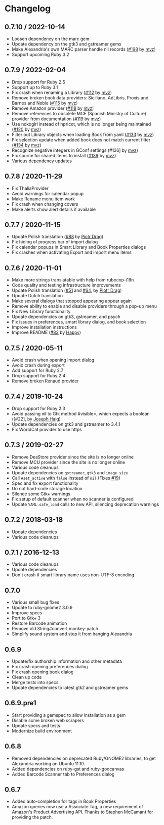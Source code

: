 # Changelog

## 0.7.10 / 2022-10-14

* Loosen dependency on the marc gem
* Update dependency on the gtk3 and gstreamer gems
* Make Alexandria's own MARC parser handle nil records ([#198] by [mvz])
* Support upcoming Ruby 3.2

## 0.7.9 / 2022-02-04

* Drop support for Ruby 2.5
* Support up to Ruby 3.1
* Fix crash when renaming a Library ([#112] by [mvz])
* Remove broken book data providers: Siciliano, AdLibris, Proxis and Barnes and
  Noble ([#115] by [mvz])
* Remove Amazon provider ([#118] by [mvz])
* Remove references to obsolete MCE (Spanish Ministry of Culture) provider from
  documentation ([#119] by [mvz])
* Use nokogiri instead of hpricot, which is no longer being maintained ([#120]
  by [mvz])
* Filter out Library objects when loading Book from yaml ([#133] by [mvz])
* Fix selection update when added book does not match current filter ([#134] by
  [mvz])
* Recognize negative integers in GConf settings (#136] by [mvz])
* Fix source for shared items to install ([#139] by [mvz])
* Various dependency updates

## 0.7.8 / 2020-11-29

* Fix ThaliaProvider
* Avoid warnings for calendar popup
* Make Rename menu item work
* Fix crash when changing covers
* Make alerts show alert details if available

## 0.7.7 / 2020-11-15

* Update Polish translation ([#88] by [Piotr Drąg][piotrdrag])
* Fix hiding of progress bar of import dialog
* Fix calendar popups in Smart Library and Book Properties dialogs
* Fix crashes when activating Export and Import menu items

## 0.7.6 / 2020-11-01

* Make more strings translatable with help from rubocop-i18n
* Code quality and testing infrastructure improvements
* Update Polish translation ([#51] and [#64], by [Piotr Drąg][piotrdrag])
* Update Dutch translation
* Make several dialogs that stopped appearing appear again
* Remove ability to enable and disable providers through a pop-up menu
* Fix New Library functionality
* Update dependencies on gtk3, gstreamer, and psych
* Fix issues in preferences, smart library dialog, and book selection
* Improve installation instructions
* Improve README ([#83] by [Happy][HappyFacade])

## 0.7.5 / 2020-05-11

* Avoid crash when opening Import dialog
* Avoid crash during export
* Add support for Ruby 2.7
* Drop support for Ruby 2.4
* Remove broken Renaud provider

## 0.7.4 / 2019-10-24

* Drop support for Ruby 2.3
* Avoid passing nil to Gtk method #visible=, which expects a boolean
  ([#22], by [Joseph Haig][jrmhaig])
* Update dependencies on gtk3 and gstreamer to 3.4.1
* Fix WorldCat provider to use https

## 0.7.3 / 2019-02-27

* Remove DeaStore provider since the site is no longer online
* Remove MCU provider since the site is no longer online
* Various code cleanups
* Update dependencies on `gstreamer`, `gtk3` and `image_size`
* Call `#set_active` with `false` instead of `nil` (Fixes [#19])
* Spec and fix export functionality
* Do not hard-code storage location
* Silence some Gtk+ warnings
* Fix setup of default scanner when no scanner is configured
* Update `YAML.safe_load` calls to new API, silencing deprecation warnings

## 0.7.2 / 2018-03-18

* Update dependencies
* Various code cleanups

## 0.7.1 / 2016-12-13

* Various code cleanups
* Update dependencies
* Don't crash if smart library name uses non-UTF-8 encoding

## 0.7.0

* Various small bug fixes
* Update to ruby-gnome2 3.0.9
* Improve specs
* Port to Gtk+ 3
* Restore Barcode animation
* Remove old String#convert monkey-patch
* Simplify sound system and stop it from hanging Alexandria

## 0.6.9

* Update/fix authorship information and other metadata
* Fix crash opening preferences dialog
* Fix crash opening book dialog
* Clean up code
* Merge tests into specs
* Update dependencies to latest gtk2 and gstreamer gems

## 0.6.9.pre1

* Start providing a gemspec to allow installation as a gem
* Disable some broken web scrapers
* Update specs and tests
* Modernize build environment

## 0.6.8

* Removed dependencies on deprecated Ruby/GNOME2 libraries, to get
  Alexandria working on Ubuntu 11.10.
* Added dependencies on ruby-gst and ruby-goocanvas
* Added Barcode Scanner tab to Preferences dialog

## 0.6.7

* Added auto-completion for tags in Book Properties
* Amazon queries now use a Associate Tag, a new requirement of
  Amazon's Product Advertising API. Thanks to Stephen McCamant for
  providing the patch.

<!-- contributors -->
[jrmhaig]: https://github.com/jrmhaig
[mvz]: https://github.com/mvz
[piotrdrag]: https://github.com/piotrdrag
[HappyFacade]: https://github.com/HappyFacade

<!-- issues and pull requests -->
[#198]: https://github.com/mvz/alexandria-book-collection-manager/pull/198
[#139]: https://github.com/mvz/alexandria-book-collection-manager/pull/139
[#136]: https://github.com/mvz/alexandria-book-collection-manager/pull/136
[#134]: https://github.com/mvz/alexandria-book-collection-manager/pull/134
[#133]: https://github.com/mvz/alexandria-book-collection-manager/pull/133
[#120]: https://github.com/mvz/alexandria-book-collection-manager/pull/120
[#119]: https://github.com/mvz/alexandria-book-collection-manager/pull/119
[#118]: https://github.com/mvz/alexandria-book-collection-manager/pull/118
[#115]: https://github.com/mvz/alexandria-book-collection-manager/pull/115
[#112]: https://github.com/mvz/alexandria-book-collection-manager/pull/112
[#88]: https://github.com/mvz/alexandria-book-collection-manager/pull/88
[#83]: https://github.com/mvz/alexandria-book-collection-manager/pull/83
[#64]: https://github.com/mvz/alexandria-book-collection-manager/pull/64
[#51]: https://github.com/mvz/alexandria-book-collection-manager/pull/51
[#23]: https://github.com/mvz/alexandria-book-collection-manager/pull/23
[#19]: https://github.com/mvz/alexandria-book-collection-manager/issues/19
